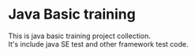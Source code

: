 # Java Basic training

This is java basic training project collection.<br>
It's include java SE test and other framework test code.<br>